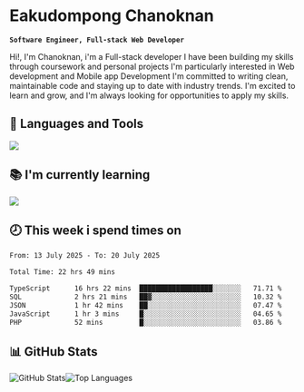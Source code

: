 # Eakudompong Chanoknan

**`Software Engineer, Full-stack Web Developer`**

<p>Hi!, I'm Chanoknan, i'm a Full-stack developer I have been building my skills
through coursework and personal projects I'm particularly interested in Web development
and Mobile app Development I'm committed to writing clean, maintainable
code and staying up to date with industry trends. I'm excited to learn
and grow, and I'm always looking for opportunities to apply my skills.</p>

## 🔧 Languages and Tools

  <a href="https://skillicons.dev">
    <img src="https://skillicons.dev/icons?i=typescript,javascript,html,css,php,java,python,laravel,nodejs,mongodb,react,nextjs,tailwind,mysql,planetscale,postgres,firebase&perline=9" />
  </a>
  
## 📚 I'm currently learning
  <a href="https://skillicons.dev">
    <img src="https://skillicons.dev/icons?i=go,rust,kotlin,androidstudio,graphql,docker,kubernetes,gcp,aws" />
  </a>

## 🕗 This week i spend times on

<!--START_SECTION:waka-->

```txt
From: 13 July 2025 - To: 20 July 2025

Total Time: 22 hrs 49 mins

TypeScript      16 hrs 22 mins  ██████████████████░░░░░░░   71.71 %
SQL             2 hrs 21 mins   ██▓░░░░░░░░░░░░░░░░░░░░░░   10.32 %
JSON            1 hr 42 mins    ██░░░░░░░░░░░░░░░░░░░░░░░   07.47 %
JavaScript      1 hr 3 mins     █░░░░░░░░░░░░░░░░░░░░░░░░   04.65 %
PHP             52 mins         █░░░░░░░░░░░░░░░░░░░░░░░░   03.86 %
```

<!--END_SECTION:waka-->

## 📊 GitHub Stats

<p style="display: flex">
  <img alt="GitHub Stats" src="https://github-readme-stats.vercel.app/api?username=EC-9624&show_icons=true&theme=gruvbox&count_private=true"/>
  <img alt="Top Languages" src="https://github-readme-stats.vercel.app/api/top-langs/?username=EC-9624&layout=compact&theme=gruvbox" />  
</p>
